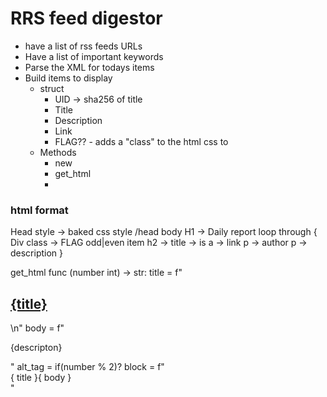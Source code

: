 
# RRS feed digestor

- have a list of rss feeds URLs
- Have a list of important keywords
- Parse the XML for todays items
- Build items to display
    - struct
        - UID -> sha256 of title
        - Title
        - Description
        - Link
        - FLAG?? - adds a "class" to the html css to 
    - Methods
        - new
        - get_html
        - 



### html format
Head
style -> baked css style
/head
body
    H1 -> Daily report
        loop through
        { 
        Div class -> FLAG odd|even item
            h2 -> title -> is a -> link
            p -> author
            p -> description
        }

get_html func (number int) -> str:
    title = f"<h2><a href="{link}">{title}</a></h2>\n"
    body = f"<p>{descripton}</p>"
    alt_tag = if(number % 2)? 
    block = f"<div class="{ FLAG } { alt_tag }">{ title }{ body }<div>"
